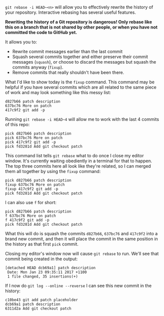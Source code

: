 `git rebase -i HEAD~<n>` will allow you to effectively rewrite the history of your repository. Interactive rebasing has several useful features.

**Rewriting the history of a Git repository is dangerous! Only rebase like this on a branch that is not shared by other people, or when you have not committed the code to GitHub yet.**

It allows you to:

* Rewrite commit messages earlier than the last commit
* Squash several commits together and either preserve their commit messages (`squash`), or choose to discard the messages but squash the commits anyway (`fixup`).
* Remove commits that really shouldn't have been there.

What I'd like to show today is the `fixup` command. This command may be helpful if you have several commits which are all related to the same piece of work and may look something like this messy list:

```
d827b66 patch description
637bc76 More on patch
417c9f2 git add -p
```

Running `git rebase -i HEAD~4` will allow me to work with the last 4 commits of this repo:

```
pick d827b66 patch description
pick 637bc76 More on patch
pick 417c9f2 git add -p
pick fd3281d Add git checkout patch
```

This command list tells `git rebase` what to do once I close my editor window. It's currently waiting obediently in a terminal for that to happen. The top three commits here all look like they're related, so I can merged them all together by using the `fixup` command:

```
pick d827b66 patch description
fixup 637bc76 More on patch
fixup 417c9f2 git add -p
pick fd3281d Add git checkout patch
```

I can also use `f` for short:

```
pick d827b66 patch description
f 637bc76 More on patch
f 417c9f2 git add -p
pick fd3281d Add git checkout patch
```

What this will do is squash the commits `d827b66`, `637bc76` and `417c9f2` into a brand new commit, and then it will place the commit in the same position in the history as that first `pick` commit.

Closing my editor's window now will cause `git rebase` to run. We'll see that commit being created in the output:

```
[detached HEAD dcb69a1] patch description
 Date: Mon Jan 23 09:35:11 2017 +1100
 1 file changed, 35 insertions(+)
```

If I now do `git log --online --reverse` I can see this new commit in the history:

```
c10be43 git add patch placeholder
dcb69a1 patch description
6311d2a Add git checkout patch
```





